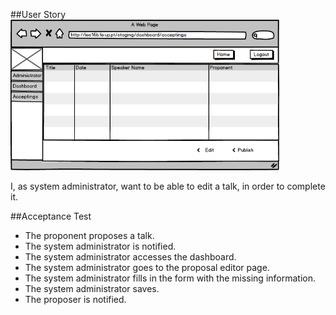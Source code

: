 ##User Story
<img src="https://github.com/FEUPTalks/Frontend/blob/develop/prototype/imagens/acceptingsTalksView.png" alt="Drawing" width="430px"/><br/>

I, as system administrator, want to be able to edit a talk, in order to complete it.

##Acceptance Test

* The proponent proposes a talk.
* The system administrator is notified.
* The system administrator accesses the dashboard.
* The system administrator goes to the proposal editor page.
* The system administrator fills in the form with the missing information.
* The system administrator saves.
* The proposer is notified.

